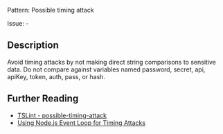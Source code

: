 Pattern: Possible timing attack

Issue: -

## Description

Avoid timing attacks by not making direct string comparisons to
sensitive data. Do not compare against variables named password, secret,
api, apiKey, token, auth, pass, or hash.

## Further Reading

* [TSLint - possible-timing-attack](https://github.com/microsoft/tslint-microsoft-contrib/blob/master/README.md#supported-rules)
* [Using Node.js Event Loop for Timing Attacks](https://snyk.io/blog/node-js-timing-attack-ccc-ctf)